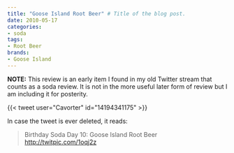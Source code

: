 ```yaml
---
title: "Goose Island Root Beer" # Title of the blog post.
date: 2010-05-17
categories:
- soda
tags:
- Root Beer
brands:
- Goose Island
---
```


**NOTE:** This review is an early item I found in my old Twitter stream that counts as a soda review. It is not in the more useful later form of review but I am including it for posterity.

{{< tweet user="Cavorter" id="14194341175" >}}

In case the tweet is ever deleted, it reads:
> Birthday Soda Day 10: Goose Island Root Beer http://twitpic.com/1oqj2z